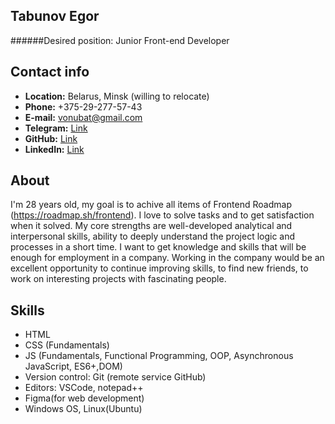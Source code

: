 Tabunov Egor
---
######Desired position: Junior Front-end Developer


Contact info
---
- **Location:** Belarus, Minsk (willing to relocate)
- **Phone:** +375-29-277-57-43
- **E-mail:** <vonubat@gmail.com>
- **Telegram:** [Link](https://t.me/mortally_happy)
- **GitHub:** [Link](https://github.com/Vonubat/)
- **LinkedIn:** [Link](https://www.linkedin.com/in/egor-tabunov/)


About
---
I'm 28 years old, my goal is to achive all items of Frontend Roadmap (https://roadmap.sh/frontend). I love to solve tasks and to get satisfaction when it solved.  My core strengths are well-developed analytical and interpersonal skills, ability to deeply understand the project logic and processes in a short time. I want to get knowledge and skills that will be enough for employment in a company. Working in the company would be an excellent opportunity to continue improving skills, to find new friends, to work on interesting projects with fascinating people.


Skills
---
* HTML
* CSS (Fundamentals)
* JS (Fundamentals, Functional Programming, OOP, Asynchronous JavaScript, ES6+,DOM)
* Version control: Git (remote service GitHub)
* Editors: VSCode, notepad++
* Figma(for web development)
* Windows OS, Linux(Ubuntu)